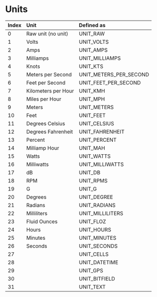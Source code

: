 # Units

| Index | Unit | Defined as |
| :--- | :--- | :--- |
| 0 | Raw unit \(no unit\) | UNIT\_RAW |
| 1 | Volts | UNIT\_VOLTS |
| 2 | Amps | UNIT\_AMPS |
| 3 | Milliamps | UNIT\_MILLIAMPS |
| 4 | Knots | UNIT\_KTS |
| 5 | Meters per Second | UNIT\_METERS\_PER\_SECOND |
| 6 | Feet per Second | UNIT\_FEET\_PER\_SECOND |
| 7 | Kilometers per Hour | UNIT\_KMH |
| 8 | Miles per Hour | UNIT\_MPH |
| 9 | Meters | UNIT\_METERS |
| 10 | Feet | UNIT\_FEET |
| 11 | Degrees Celsius | UNIT\_CELSIUS |
| 12 | Degrees Fahrenheit | UNIT\_FAHRENHEIT |
| 13 | Percent | UNIT\_PERCENT |
| 14 | Milliamp Hour | UNIT\_MAH |
| 15 | Watts | UNIT\_WATTS |
| 16 | Milliwatts | UNIT\_MILLIWATTS |
| 17 | dB | UNIT\_DB |
| 18 | RPM | UNIT\_RPMS |
| 19 | G | UNIT\_G |
| 20 | Degrees | UNIT\_DEGREE |
| 21 | Radians | UNIT\_RADIANS |
| 22 | Milliliters | UNIT\_MILLILITERS |
| 23 | Fluid Ounces | UNIT\_FLOZ |
| 24 | Hours | UNIT\_HOURS |
| 25 | Minutes | UNIT\_MINUTES |
| 26 | Seconds | UNIT\_SECONDS |
| 27 |  | UNIT\_CELLS |
| 28 |  | UNIT\_DATETIME |
| 29 |  | UNIT\_GPS |
| 30 |  | UNIT\_BITFIELD |
| 31 |  | UNIT\_TEXT |


